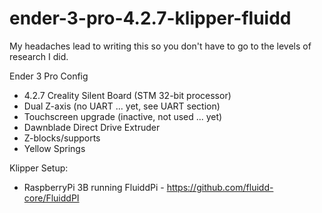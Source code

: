 # ender-3-pro-4.2.7-klipper-fluidd
My headaches lead to writing this so you don't have to go to the levels of research I did.

Ender 3 Pro Config
- 4.2.7 Creality Silent Board (STM 32-bit processor)
- Dual Z-axis (no UART ... yet, see UART section)
- Touchscreen upgrade (inactive, not used ... yet)
- Dawnblade Direct Drive Extruder
- Z-blocks/supports
- Yellow Springs

Klipper Setup:
- RaspberryPi 3B running FluiddPi - https://github.com/fluidd-core/FluiddPI

